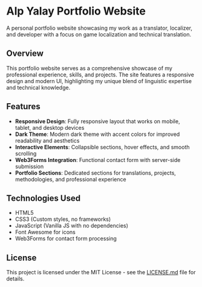 # Alp Yalay Portfolio Website

A personal portfolio website showcasing my work as a translator, localizer, and developer with a focus on game localization and technical translation.

## Overview

This portfolio website serves as a comprehensive showcase of my professional experience, skills, and projects. The site features a responsive design and modern UI, highlighting my unique blend of linguistic expertise and technical knowledge.

## Features

- **Responsive Design**: Fully responsive layout that works on mobile, tablet, and desktop devices
- **Dark Theme**: Modern dark theme with accent colors for improved readability and aesthetics
- **Interactive Elements**: Collapsible sections, hover effects, and smooth scrolling
- **Web3Forms Integration**: Functional contact form with server-side submission
- **Portfolio Sections**: Dedicated sections for translations, projects, methodologies, and professional experience

## Technologies Used

- HTML5
- CSS3 (Custom styles, no frameworks)
- JavaScript (Vanilla JS with no dependencies)
- Font Awesome for icons
- Web3Forms for contact form processing

## License

This project is licensed under the MIT License - see the [LICENSE.md](LICENSE.md) file for details.
